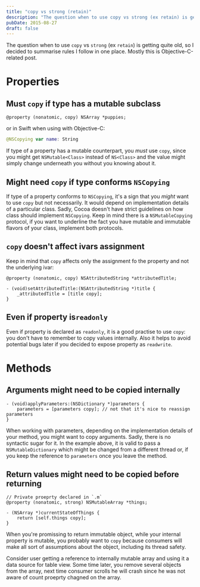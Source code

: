 ```yaml
---
title: "copy vs strong (retain)"
description: "The question when to use copy vs strong (ex retain) is getting quite old, so I decided to summarise rules I follow in one place. Mostly this is Objective-C-related post."
pubDate: 2015-08-27
draft: false
---
```


The question when to use `copy` vs `strong` (ex `retain`) is getting quite old, so I decided to summarise rules I follow in one place. Mostly this is Objective-C-related post.

# Properties

## Must `copy` if type has a mutable subclass

```objc
@property (nonatomic, copy) NSArray *puppies;
```

or in Swift when using with Objective-C:

```swift
@NSCopying var name: String
```

If type of a property has a mutable counterpart, you *must* use `copy`, since you might get `NSMutable<Class>` instead of `NS<Class>` and the value might simply change underneath you without you knowing about it.

## Might need `copy` if type conforms `NSCopying`

If type of a property conforms to `NSCopying`, it's a sign that you *might* want to use `copy` but not necessarily. It would depend on implementation details of a particular class. Sadly, Cocoa doesn't have strict guidelines on how class should implement `NSCopying`. Keep in mind there is a `NSMutableCopying` protocol, if you want to underline the fact you have mutable and immutable flavors of your class, implement both protocols.

## `copy` doesn't affect ivars assignment

Keep in mind that `copy` affects only the assignment fo the property and not the underlying ivar:

```objc
@property (nonatomic, copy) NSAttributedString *attributedTitle;

- (void)setAttributedTitle:(NSAttributedString *)title {
	_attributedTitle = [title copy];
}
```

## Even if property is`readonly`

Even if property is declared as `readonly`, it is a good practise to use `copy`: you don't have to remember to copy values internally. Also it helps to avoid potential bugs later if you decided to expose property as `readwrite`.

# Methods

## Arguments might need to be copied internally

```objc
- (void)applyParameters:(NSDictionary *)parameters {
	parameters = [parameters copy]; // not that it's nice to reassign parameters
}
```

When working with parameters, depending on the implementation details of your method, you might want to copy arguments. Sadly, there is no syntactic sugar for it. In the example above, it is valid to pass a `NSMutableDictionary` which might be changed from a different thread or, if you keep the reference to `parameters` once you leave the method.

## Return values might need to be copied before returning

```objc
// Private proeprty declared in `.m`
@property (nonatomic, strong) NSMutableArray *things;

- (NSArray *)currentStateOfThings {
	return [self.things copy];
}
```

When you're promissing to return immutable object, while your internal property is mutable, you probably want to `copy` because consumers will make all sort of assumptions about the object, including its thread safety. 

Consider user getting a reference to internally mutable array and using it a data source for table view. Some time later, you remove several objects from the array, next time consumer scrolls he will crash since he was not aware of count proeprty chagned on the array.